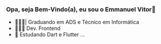 ### Opa, seja Bem-Vindo(a), eu sou o Emmanuel Vitor👋

- 🧑🏾‍🎓| Graduando em ADS e Técnico em Informática <br>
- 👨🏿‍💻 Dev. Frontend <br>
- 🌱 Estudando Dart e Flutter  ... <br>

